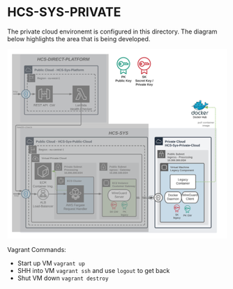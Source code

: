 # HCS-SYS-PRIVATE

The private cloud environemt is configured in this directory.
The diagram below highlights the area that is being developed.

![Software Architecture](./assets/BA-05-Verteilungssicht-2-hcs-sys-private-cloud.png)


Vagrant Commands:

* Start up VM `vagrant up`
* SHH into VM `vagrant ssh` and use `logout` to get back
* Shut VM down `vagrant destroy`
